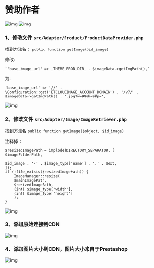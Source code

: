 # 赞助作者
![img](http://p.shoucangjie.xin/modules/etcloudimage/wepay.png) ![img](http://p.shoucangjie.xin/modules/etcloudimage/alipay.png)

### 1、修改文件  `src/Adapter/Product/ProductDataProvider.php`
找到方法名： `public function getImage($id_image)`

修改:

    `'base_image_url' => _THEME_PROD_DIR_ . $imageData->getImgPath(),`
为:

`
'base_image_url' => '//' . \Configuration::get('ETCLOUDIMAGE_ACCOUNT_DOMAIN') . '/v7/' . $imageData->getImgPath() . '.jpg?w=98&h=98p=',
`

![img](http://p.shoucangjie.xin/modules/etcloudimage/ProductDataProvider.png)

### 2、修改文件 `src/Adapter/Image/ImageRetriever.php`

找到方法名 `public function getImage($object, $id_image)`

注释掉：

    $resizedImagePath = implode(DIRECTORY_SEPARATOR, [
    $imageFolderPath,

    $id_image . '-' . $image_type['name'] . '.' . $ext,
    ]);
    if (!file_exists($resizedImagePath)) {
        ImageManager::resize(
        $mainImagePath,
        $resizedImagePath,
        (int) $image_type['width'],
        (int) $image_type['height']
        );
    }
![img](http://p.shoucangjie.xin/modules/etcloudimage/ImageRetriever.png)

### 3、添加原始连接到CDN
![img](http://p.shoucangjie.xin/modules/etcloudimage/domain.png)


### 4、添加图片大小到CDN，图片大小来自于Prestashop
![img](http://p.shoucangjie.xin/modules/etcloudimage/presets.png)